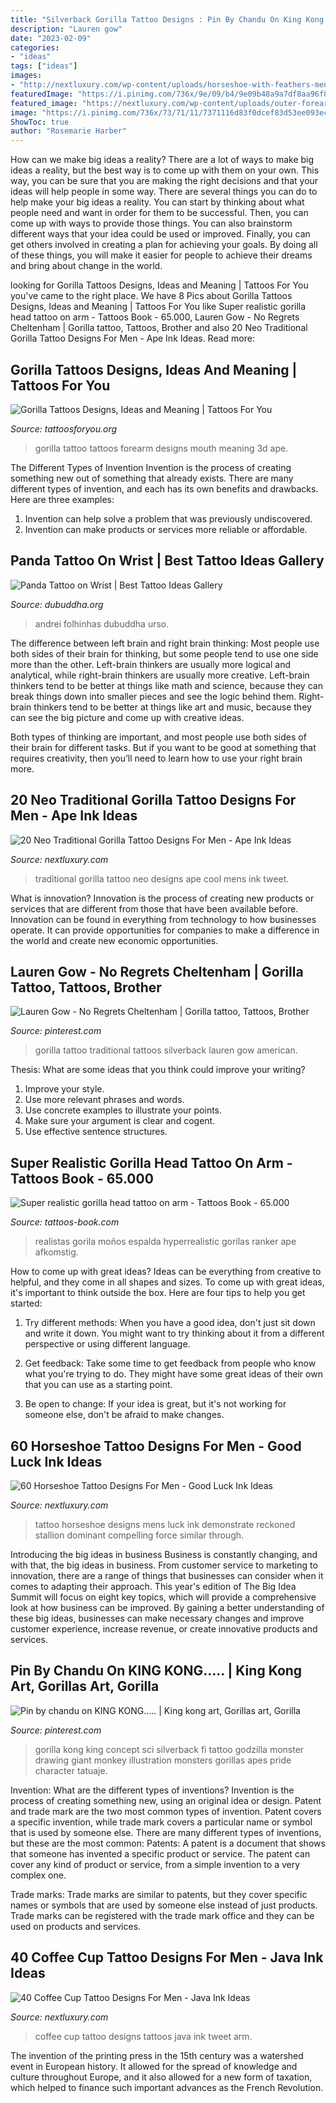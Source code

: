 ```yaml
---
title: "Silverback Gorilla Tattoo Designs : Pin By Chandu On King Kong....."
description: "Lauren gow"
date: "2023-02-09"
categories:
- "ideas"
tags: ["ideas"]
images:
- "http://nextluxury.com/wp-content/uploads/horseshoe-with-feathers-mens-rib-cage-side-of-body-tattoo.jpg"
featuredImage: "https://i.pinimg.com/736x/9e/09/b4/9e09b48a9a7df8aa96f86496729562af--rhino-tattoo-gorilla-tattoo.jpg"
featured_image: "https://nextluxury.com/wp-content/uploads/outer-forearm-male-cool-coffee-cup-tattoo-ideas.jpg"
image: "https://i.pinimg.com/736x/73/71/11/7371116d83f0dcef83d53ee093ec2b70--silverback-gorilla-gorilla-tattoo.jpg"
ShowToc: true
author: "Rosemarie Harber"
---
```



How can we make big ideas a reality?
There are a lot of ways to make big ideas a reality, but the best way is to come up with them on your own. This way, you can be sure that you are making the right decisions and that your ideas will help people in some way. There are several things you can do to help make your big ideas a reality. You can start by thinking about what people need and want in order for them to be successful. Then, you can come up with ways to provide those things. You can also brainstorm different ways that your idea could be used or improved. Finally, you can get others involved in creating a plan for achieving your goals. By doing all of these things, you will make it easier for people to achieve their dreams and bring about change in the world.

	

		
looking for Gorilla Tattoos Designs, Ideas and Meaning | Tattoos For You you've came to the right place. We have 8 Pics about Gorilla Tattoos Designs, Ideas and Meaning | Tattoos For You like Super realistic gorilla head tattoo on arm - Tattoos Book - 65.000, Lauren Gow - No Regrets Cheltenham | Gorilla tattoo, Tattoos, Brother and also 20 Neo Traditional Gorilla Tattoo Designs For Men - Ape Ink Ideas. Read more:
		
    
## Gorilla Tattoos Designs, Ideas And Meaning | Tattoos For You

<img loading=lazy src="https://www.tattoosforyou.org/wp-content/uploads/2016/07/Gorilla-Tattoo-Forearm.jpg" onerror="this.onerror=null;this.src='https://tse1.mm.bing.net/th?id=OIP.YwPqwGESFU0KCd9RnmWSAAHaHa&amp;pid=15.1';" alt="Gorilla Tattoos Designs, Ideas and Meaning | Tattoos For You">

_Source: tattoosforyou.org_

>gorilla tattoo tattoos forearm designs mouth meaning 3d ape. 

	

The Different Types of Invention
Invention is the process of creating something new out of something that already exists. There are many different types of invention, and each has its own benefits and drawbacks. Here are three examples: 
1. Invention can help solve a problem that was previously undiscovered. 
2. Invention can make products or services more reliable or affordable. 

    
## Panda Tattoo On Wrist | Best Tattoo Ideas Gallery

<img loading=lazy src="https://www.dubuddha.org/wp-content/uploads/2018/07/Panda-Tattoo-on-Wrist-by-Andrei-Smadoi-728x788.jpg" onerror="this.onerror=null;this.src='https://tse2.mm.bing.net/th?id=OIP.l-pTIIO6QrE8TfJDzowVcAHaIB&amp;pid=15.1';" alt="Panda Tattoo on Wrist | Best Tattoo Ideas Gallery">

_Source: dubuddha.org_

>andrei folhinhas dubuddha urso. 

	

The difference between left brain and right brain thinking:
Most people use both sides of their brain for thinking, but some people tend to use one side more than the other. Left-brain thinkers are usually more logical and analytical, while right-brain thinkers are usually more creative.
Left-brain thinkers tend to be better at things like math and science, because they can break things down into smaller pieces and see the logic behind them. Right-brain thinkers tend to be better at things like art and music, because they can see the big picture and come up with creative ideas.

Both types of thinking are important, and most people use both sides of their brain for different tasks. But if you want to be good at something that requires creativity, then you’ll need to learn how to use your right brain more.

    
## 20 Neo Traditional Gorilla Tattoo Designs For Men - Ape Ink Ideas

<img loading=lazy src="http://nextluxury.com/wp-content/uploads/mens-cool-neo-traditional-gorilla-tattoo-ideas.jpg" onerror="this.onerror=null;this.src='https://tse2.mm.bing.net/th?id=OIP.YMG1Z8_BuoYg_R8zIvhNnAHaHY&amp;pid=15.1';" alt="20 Neo Traditional Gorilla Tattoo Designs For Men - Ape Ink Ideas">

_Source: nextluxury.com_

>traditional gorilla tattoo neo designs ape cool mens ink tweet. 

	

What is innovation?
Innovation is the process of creating new products or services that are different from those that have been available before. Innovation can be found in everything from technology to how businesses operate. It can provide opportunities for companies to make a difference in the world and create new economic opportunities.

    
## Lauren Gow - No Regrets Cheltenham | Gorilla Tattoo, Tattoos, Brother

<img loading=lazy src="https://i.pinimg.com/736x/73/71/11/7371116d83f0dcef83d53ee093ec2b70--silverback-gorilla-gorilla-tattoo.jpg" onerror="this.onerror=null;this.src='https://tse2.mm.bing.net/th?id=OIP.dfeNnJPcNJC6NjZA5kV-zAHaHa&amp;pid=15.1';" alt="Lauren Gow - No Regrets Cheltenham | Gorilla tattoo, Tattoos, Brother">

_Source: pinterest.com_

>gorilla tattoo traditional tattoos silverback lauren gow american. 

	

Thesis: What are some ideas that you think could improve your writing?
1. Improve your style.
2. Use more relevant phrases and words.
3. Use concrete examples to illustrate your points.
4. Make sure your argument is clear and cogent.
5. Use effective sentence structures.

    
## Super Realistic Gorilla Head Tattoo On Arm - Tattoos Book - 65.000

<img loading=lazy src="https://tattoos-book.com/wp-content/uploads/2016/02/super-realistic-gorilla-head-tattoo-on-arm.jpg" onerror="this.onerror=null;this.src='https://tse1.mm.bing.net/th?id=OIP.JyYpAY5xUvMAQAlWVevgeQHaKo&amp;pid=15.1';" alt="Super realistic gorilla head tattoo on arm - Tattoos Book - 65.000">

_Source: tattoos-book.com_

>realistas gorila moños espalda hyperrealistic gorilas ranker ape afkomstig. 

	

How to come up with great ideas?
Ideas can be everything from creative to helpful, and they come in all shapes and sizes. To come up with great ideas, it's important to think outside the box. Here are four tips to help you get started:
1. Try different methods: When you have a good idea, don't just sit down and write it down. You might want to try thinking about it from a different perspective or using different language.

2. Get feedback: Take some time to get feedback from people who know what you're trying to do. They might have some great ideas of their own that you can use as a starting point.

3. Be open to change: If your idea is great, but it's not working for someone else, don't be afraid to make changes.

    
## 60 Horseshoe Tattoo Designs For Men - Good Luck Ink Ideas

<img loading=lazy src="http://nextluxury.com/wp-content/uploads/horseshoe-with-feathers-mens-rib-cage-side-of-body-tattoo.jpg" onerror="this.onerror=null;this.src='https://tse1.mm.bing.net/th?id=OIP.BjxBeIH3PikPrKyYp2l8ZwHaGl&amp;pid=15.1';" alt="60 Horseshoe Tattoo Designs For Men - Good Luck Ink Ideas">

_Source: nextluxury.com_

>tattoo horseshoe designs mens luck ink demonstrate reckoned stallion dominant compelling force similar through. 

	

Introducing the big ideas in business
Business is constantly changing, and with that, the big ideas in business. From customer service to marketing to innovation, there are a range of things that businesses can consider when it comes to adapting their approach. 
This year's edition of The Big Idea Summit will focus on eight key topics, which will provide a comprehensive look at how business can be improved. By gaining a better understanding of these big ideas, businesses can make necessary changes and improve customer experience, increase revenue, or create innovative products and services.

    
## Pin By Chandu On KING KONG..... | King Kong Art, Gorillas Art, Gorilla

<img loading=lazy src="https://i.pinimg.com/736x/9e/09/b4/9e09b48a9a7df8aa96f86496729562af--rhino-tattoo-gorilla-tattoo.jpg" onerror="this.onerror=null;this.src='https://tse2.mm.bing.net/th?id=OIP.iUkVbsjZkHvSeFhEe6XtlAHaJh&amp;pid=15.1';" alt="Pin by chandu on KING KONG..... | King kong art, Gorillas art, Gorilla">

_Source: pinterest.com_

>gorilla kong king concept sci silverback fi tattoo godzilla monster drawing giant monkey illustration monsters gorillas apes pride character tatuaje. 

	

Invention: What are the different types of inventions?
Invention is the process of creating something new, using an original idea or design. Patent and trade mark are the two most common types of invention. Patent covers a specific invention, while trade mark covers a particular name or symbol that is used by someone else. There are many different types of inventions, but these are the most common:
Patents: A patent is a document that shows that someone has invented a specific product or service. The patent can cover any kind of product or service, from a simple invention to a very complex one.

Trade marks: Trade marks are similar to patents, but they cover specific names or symbols that are used by someone else instead of just products. Trade marks can be registered with the trade mark office and they can be used on products and services.

    
## 40 Coffee Cup Tattoo Designs For Men - Java Ink Ideas

<img loading=lazy src="https://nextluxury.com/wp-content/uploads/outer-forearm-male-cool-coffee-cup-tattoo-ideas.jpg" onerror="this.onerror=null;this.src='https://tse4.mm.bing.net/th?id=OIP.s7qIgwoXZYBayhhozZMKxwHaHa&amp;pid=15.1';" alt="40 Coffee Cup Tattoo Designs For Men - Java Ink Ideas">

_Source: nextluxury.com_

>coffee cup tattoo designs tattoos java ink tweet arm. 

	

The invention of the printing press in the 15th century was a watershed event in European history. It allowed for the spread of knowledge and culture throughout Europe, and it also allowed for a new form of taxation, which helped to finance such important advances as the French Revolution.

